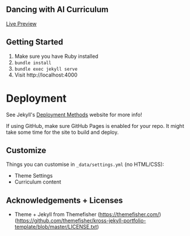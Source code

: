 ## Dancing with AI Curriculum 

[Live Preview](https://dancingwithai.github.io)

## Getting Started

1. Make sure you have Ruby installed
2. `bundle install`
3. `bundle exec jekyll serve`
4. Visit http://localhost:4000 

# Deployment

See Jekyll's [Deployment Methods](https://jekyllrb.com/docs/deployment-methods/) website for more info!

If using GitHub, make sure GitHub Pages is enabled for your repo. It might take some time for the site to build and deploy.

## Customize

Things you can customise in `_data/settings.yml` (no HTML/CSS):

- Theme Settings
- Curriculum content

## Acknowledgements + Licenses

- Theme + Jekyll from Themefisher (https://themefisher.com/) (https://github.com/themefisher/kross-jekyll-portfolio-template/blob/master/LICENSE.txt)

